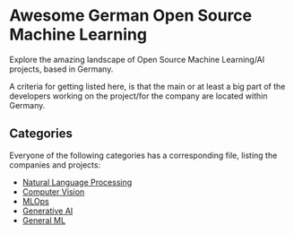 # Awesome German Open Source Machine Learning 
Explore the amazing landscape of Open Source Machine Learning/AI projects, based in Germany.

A criteria for getting listed here, is that the main or at least a big part of the developers working on the project/for the company are located within Germany.

## Categories
Everyone of the following categories has a corresponding file, listing the companies and projects:
- [Natural Language Processing](nlp.md)
- [Computer Vision](computer_vision.md)
- [MLOps](mlops.md)
- [Generative AI](gen_ai.md)
- [General ML](general_ml.md)